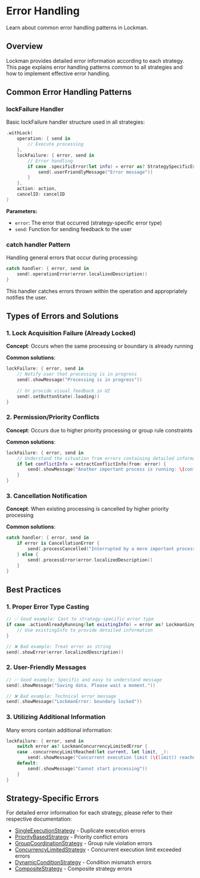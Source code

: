 # Error Handling

Learn about common error handling patterns in Lockman.

## Overview

Lockman provides detailed error information according to each strategy. This page explains error handling patterns common to all strategies and how to implement effective error handling.

## Common Error Handling Patterns

### lockFailure Handler

Basic lockFailure handler structure used in all strategies:

```swift
.withLock(
    operation: { send in
        // Execute processing
    },
    lockFailure: { error, send in
        // Error handling
        if case .specificError(let info) = error as? StrategySpecificError {
            send(.userFriendlyMessage("Error message"))
        }
    },
    action: action,
    cancelID: cancelID
)
```

**Parameters:**
- `error`: The error that occurred (strategy-specific error type)
- `send`: Function for sending feedback to the user

### catch handler Pattern

Handling general errors that occur during processing:

```swift
catch handler: { error, send in
    send(.operationError(error.localizedDescription))
}
```

This handler catches errors thrown within the operation and appropriately notifies the user.

## Types of Errors and Solutions

### 1. Lock Acquisition Failure (Already Locked)

**Concept**: Occurs when the same processing or boundary is already running

**Common solutions**:
```swift
lockFailure: { error, send in
    // Notify user that processing is in progress
    send(.showMessage("Processing is in progress"))
    
    // Or provide visual feedback in UI
    send(.setButtonState(.loading))
}
```

### 2. Permission/Priority Conflicts

**Concept**: Occurs due to higher priority processing or group rule constraints

**Common solutions**:
```swift
lockFailure: { error, send in
    // Understand the situation from errors containing detailed information
    if let conflictInfo = extractConflictInfo(from: error) {
        send(.showMessage("Another important process is running: \(conflictInfo.description)"))
    }
}
```

### 3. Cancellation Notification

**Concept**: When existing processing is cancelled by higher priority processing

**Common solutions**:
```swift
catch handler: { error, send in
    if error is CancellationError {
        send(.processCancelled("Interrupted by a more important process"))
    } else {
        send(.processError(error.localizedDescription))
    }
}
```

## Best Practices

### 1. Proper Error Type Casting

```swift
// ✅ Good example: Cast to strategy-specific error type
if case .actionAlreadyRunning(let existingInfo) = error as? LockmanSingleExecutionError {
    // Use existingInfo to provide detailed information
}

// ❌ Bad example: Treat error as string
send(.showError(error.localizedDescription))
```

### 2. User-Friendly Messages

```swift
// ✅ Good example: Specific and easy to understand message
send(.showMessage("Saving data. Please wait a moment."))

// ❌ Bad example: Technical error message
send(.showMessage("LockmanError: boundary locked"))
```

### 3. Utilizing Additional Information

Many errors contain additional information:

```swift
lockFailure: { error, send in
    switch error as? LockmanConcurrencyLimitedError {
    case .concurrencyLimitReached(let current, let limit, _):
        send(.showMessage("Concurrent execution limit (\(limit)) reached (current: \(current))"))
    default:
        send(.showMessage("Cannot start processing"))
    }
}
```

## Strategy-Specific Errors

For detailed error information for each strategy, please refer to their respective documentation:

- [SingleExecutionStrategy](<doc:SingleExecutionStrategy>) - Duplicate execution errors
- [PriorityBasedStrategy](<doc:PriorityBasedStrategy>) - Priority conflict errors
- [GroupCoordinationStrategy](<doc:GroupCoordinationStrategy>) - Group rule violation errors
- [ConcurrencyLimitedStrategy](<doc:ConcurrencyLimitedStrategy>) - Concurrent execution limit exceeded errors
- [DynamicConditionStrategy](<doc:DynamicConditionStrategy>) - Condition mismatch errors
- [CompositeStrategy](<doc:CompositeStrategy>) - Composite strategy errors

